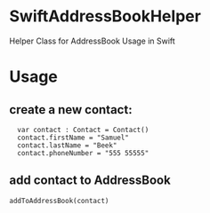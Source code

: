 # SwiftAddressBookHelper
Helper Class for AddressBook Usage in Swift 

# Usage 
## create a new contact: 
```
  var contact : Contact = Contact()
  contact.firstName = "Samuel" 
  contact.lastName = "Beek" 
  contact.phoneNumber = "555 55555"
```
## add contact to AddressBook 
``` addToAddressBook(contact) ```

